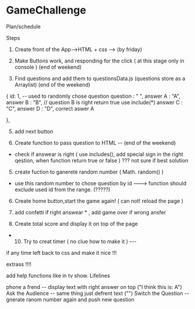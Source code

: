 # GameChallenge


Plan/schedule 

Steps 

1) Create front of the App-->HTML + css --> (by friday)         

2) Make Buttons work, and responding for the click ( at this stage only in console ) (end of weekend)

3) Find questions and add them to questionsData.js (questions store as a Arraylist) (end of the weekend)

{
    id: 1,  -- used to randomly chose question 
   question : " ",
   answer A : "A",
   answer B : "B",   // question B is right return true   use include(*)
   answer C : "C",
   answer D : "D",
   correct aswer A 

  },


5)  add next button 


4) Create function to pass question to HTML -- (end of the weekend)
- check if answear is right ( use includes(), add special sign in the right qestion, when function return true or false ) ???  not sure if best solution 

5) create fuction to ganerete random number (  Math. random() )
- use this random number to chose question by id ---> function should exclude used id from the range. (?????)

6) Create home button,start the game again! ( can not! reload the page )

7) add confetti if right answear * , add game over if wrong ansfer 

8) Create total score and display it on top of the page

* 10) Try to creat timer ( no clue how to make it ) --- 

if any time left back to css and make it nice !!!


extrass !!!!

add help functions like in tv show. Lifelines

phone a frend -- display text with right answer on top ("I think this is: A")
Ask the Audience -- same thing just defrent text ("")
Switch the Question -- gnerate ranom number again and push new question 



